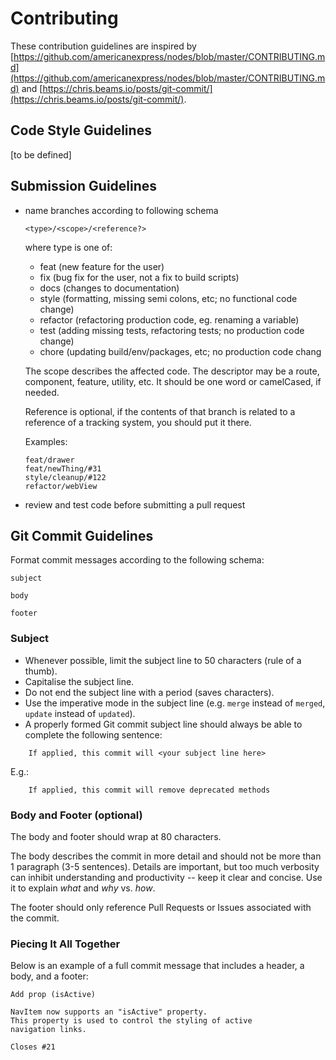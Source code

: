 # Contributing

These contribution guidelines are inspired by
[https://github.com/americanexpress/nodes/blob/master/CONTRIBUTING.md](https://github.com/americanexpress/nodes/blob/master/CONTRIBUTING.md)
and [https://chris.beams.io/posts/git-commit/](https://chris.beams.io/posts/git-commit/).

## Code Style Guidelines

[to be defined]

## Submission Guidelines

* name branches according to following schema

  ```
  <type>/<scope>/<reference?>
  ```

  where type is one of:
  * feat (new feature for the user)
  * fix (bug fix for the user, not a fix to build scripts)
  * docs (changes to documentation)
  * style (formatting, missing semi colons, etc; no functional code change)
  * refactor (refactoring production code, eg. renaming a variable)
  * test (adding missing tests, refactoring tests; no production code change)
  * chore (updating build/env/packages, etc; no production code chang

  The scope describes the affected code.
  The descriptor may be a route, component, feature, utility, etc.
  It should be one word or camelCased, if needed.

  Reference is optional, if the contents of that branch is related to a reference of a tracking system, you should put it there.

  Examples:

  ```
  feat/drawer
  feat/newThing/#31
  style/cleanup/#122
  refactor/webView
  ```

* review and test code before submitting a pull request

## Git Commit Guidelines

Format commit messages according to the following schema:

```
subject

body

footer
```

### Subject

* Whenever possible, limit the subject line to 50 characters (rule of a thumb).
* Capitalise the subject line.
* Do not end the subject line with a period (saves characters).
* Use the imperative mode in the subject line (e.g. `merge` instead of `merged`,
  `update` instead of `updated`).
* A properly formed Git commit subject line should always be able to complete the
  following sentence:

```
    If applied, this commit will <your subject line here>
```

E.g.:

```
    If applied, this commit will remove deprecated methods
```

### Body and Footer (optional)

The body and footer should wrap at 80 characters.

The body describes the commit in more detail and should not be more than 1
paragraph (3-5 sentences).
Details are important, but too much verbosity can inhibit understanding and
productivity -- keep it clear and concise.
Use it to explain *what* and *why* vs. *how*.

The footer should only reference Pull Requests or Issues associated with the
commit.

### Piecing It All Together

Below is an example of a full commit message that includes a header, a body,
and a footer:

```
Add prop (isActive)

NavItem now supports an "isActive" property.
This property is used to control the styling of active
navigation links.

Closes #21

```
